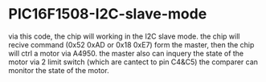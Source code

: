 # PIC16F1508-I2C-slave-mode
via this code, the chip will working in the I2C slave mode.
the chip will recive command (0x52 0xAD or 0x18 0xE7) form the master, then the chip will ctrl a motor via A4950.
the master also can inquery the state of the motor via 2 limit switch (which are cantect to pin C4&C5)
the comparer can monitor the state of the motor.
